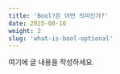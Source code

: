 ```yaml
---
title: 'Bool?은 어떤 의미인가?'
date: 2025-08-16
weight: 2
slug: 'what-is-bool-optional'
---
```


여기에 글 내용을 작성하세요.
